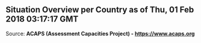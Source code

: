 ## Situation Overview per Country as of Thu, 01 Feb 2018 03:17:17 GMT

Source: **ACAPS (Assessment Capacities Project) - https://www.acaps.org**